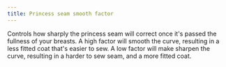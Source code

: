 ```yaml
---
title: Princess seam smooth factor
---
```


Controls how sharply the princess seam will correct once it's passed the fullness of your breasts. A high factor will smooth the curve, resulting in a less fitted coat that's easier to sew. A low factor will make sharpen the curve, resulting in a harder to sew seam, and a more fitted coat.